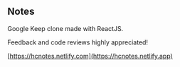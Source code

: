 ## Notes

Google Keep clone made with ReactJS.

Feedback and code reviews highly appreciated!

[https://hcnotes.netlify.com](https://hcnotes.netlify.app)
